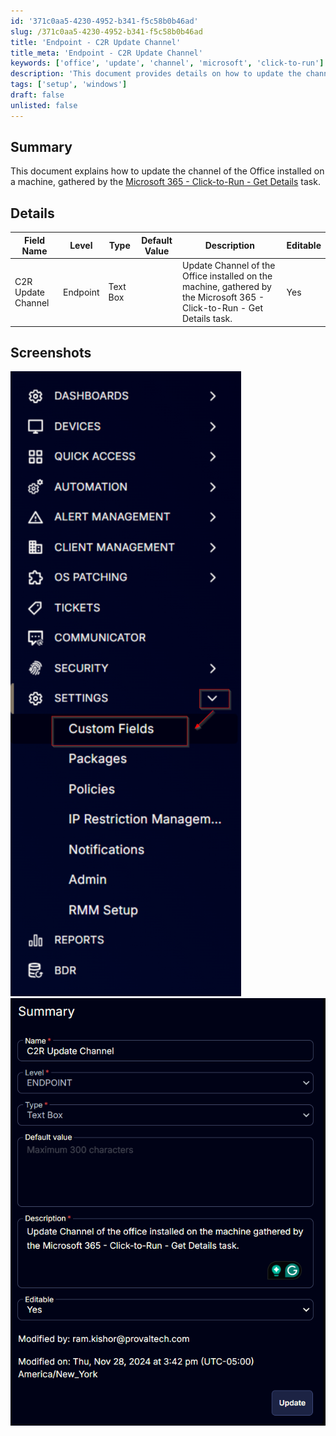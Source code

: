 ```yaml
---
id: '371c0aa5-4230-4952-b341-f5c58b0b46ad'
slug: /371c0aa5-4230-4952-b341-f5c58b0b46ad
title: 'Endpoint - C2R Update Channel'
title_meta: 'Endpoint - C2R Update Channel'
keywords: ['office', 'update', 'channel', 'microsoft', 'click-to-run']
description: 'This document provides details on how to update the channel of the Office installed on a machine, using the Microsoft 365 - Click-to-Run - Get Details task. It includes a summary, detailed field information, and screenshots for reference.'
tags: ['setup', 'windows']
draft: false
unlisted: false
---
```


## Summary

This document explains how to update the channel of the Office installed on a machine, gathered by the [Microsoft 365 - Click-to-Run - Get Details](<../tasks/Microsoft 365 - Click-to-Run - Get Details.md>) task.

## Details

| Field Name          | Level    | Type     | Default Value | Description                                                                 | Editable |
|---------------------|----------|----------|---------------|-----------------------------------------------------------------------------|----------|
| C2R Update Channel   | Endpoint | Text Box |               | Update Channel of the Office installed on the machine, gathered by the Microsoft 365 - Click-to-Run - Get Details task. | Yes      |

## Screenshots

![Screenshot 1](../../../static/img/Endpoint---C2R-Update-Channel/image_1.png)
![Screenshot 2](../../../static/img/Endpoint---C2R-Update-Channel/image_2.png)



